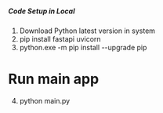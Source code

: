 ##### Code Setup in Local #####

1. Download Python latest version in system
2. pip install fastapi uvicorn
3. python.exe -m pip install --upgrade pip

# Run main app
4. python main.py